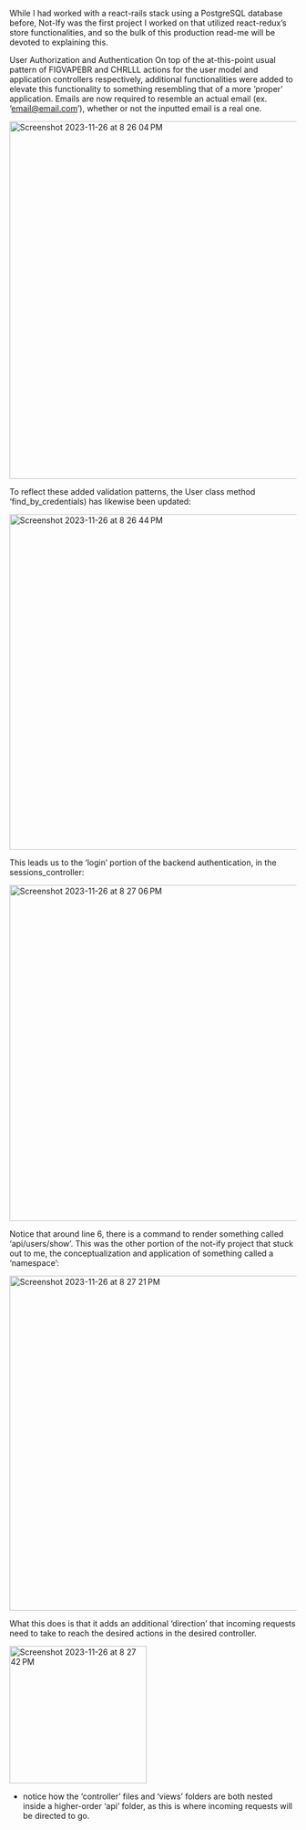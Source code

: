 



While I had worked with a react-rails stack using a PostgreSQL database before, Not-Ify was the first project I worked on that utilized react-redux’s store functionalities, and so the bulk of this production read-me will be devoted to explaining this.

User Authorization and Authentication
	On top of the at-this-point usual pattern of FIGVAPEBR and CHRLLL actions for the user model and application controllers respectively, additional functionalities were added to elevate this functionality to something resembling that of a more ‘proper’ application. Emails are now required to resemble an actual email (ex. ‘email@email.com’), whether or not the inputted email is a real one.
 
 <img width="627" alt="Screenshot 2023-11-26 at 8 26 04 PM" src="https://github.com/DispicableLee/not-ify/assets/67909854/247ceb67-caaf-42a9-910a-1aa2f1453699">


To reflect these added validation patterns, the User class method ‘find_by_credentials) has likewise been updated:

<img width="588" alt="Screenshot 2023-11-26 at 8 26 44 PM" src="https://github.com/DispicableLee/not-ify/assets/67909854/3cf0762e-381d-4a05-bb38-f837feff08b9">

This leads us to the ‘login’ portion of the backend authentication, in the sessions_controller:

<img width="589" alt="Screenshot 2023-11-26 at 8 27 06 PM" src="https://github.com/DispicableLee/not-ify/assets/67909854/b1b2eef6-1b0b-4277-aca6-1a2271299758">


Notice that around line 6, there is a command to render something called ‘api/users/show’. This was the other portion of the not-ify project that stuck out to me, the conceptualization and application of something called a ‘namespace’:

<img width="587" alt="Screenshot 2023-11-26 at 8 27 21 PM" src="https://github.com/DispicableLee/not-ify/assets/67909854/9c588554-0a73-4b18-b8a5-111d4ddee5fc">


What this does is that it adds an additional ‘direction’ that incoming requests need to take to reach the desired actions in the desired controller.

<img width="241" alt="Screenshot 2023-11-26 at 8 27 42 PM" src="https://github.com/DispicableLee/not-ify/assets/67909854/864018f9-e3ac-404d-9d59-136eb2e587d2">

 - notice how the ‘controller’ files and ‘views’ folders are both nested inside a higher-order ‘api’ folder, as this is where incoming requests will be directed to go.

	




